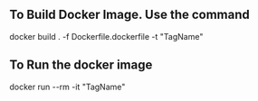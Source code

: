 ## To Build Docker Image. Use the command 
 docker build . -f Dockerfile.dockerfile -t "TagName"

## To Run the docker image
 docker run --rm -it "TagName"

